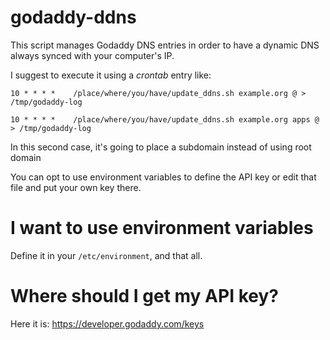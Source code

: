 # godaddy-ddns

This script manages Godaddy DNS entries in order to have a dynamic DNS always synced with your computer's IP.

I suggest to execute it using a *crontab* entry like:

`10 * * * *    /place/where/you/have/update_ddns.sh example.org @ > /tmp/godaddy-log`

`10 * * * *    /place/where/you/have/update_ddns.sh example.org apps @ > /tmp/godaddy-log`

In this second case, it's going to place a subdomain instead of using root domain

You can opt to use environment variables to define the API key or edit that file and put your own key there.

# I want to use environment variables

Define it in your `/etc/environment`, and that all.

# Where should I get my API key?

Here it is: https://developer.godaddy.com/keys
